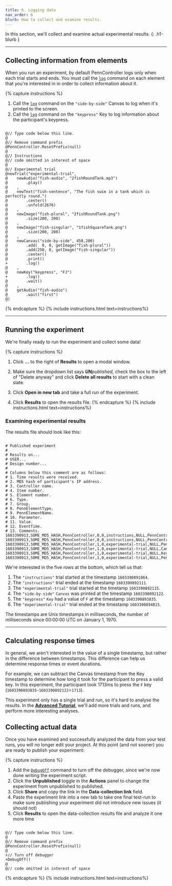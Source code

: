 ```yaml
---
title: 6. Logging data
nav_order: 6
blurb: How to collect and examine results.
---
```


In this section, we'll collect and examine actual experimental results.
{: .h1-blurb }

---

## Collecting information from elements

When you run an experiment, by default PennController logs only when each trial
starts and ends. You must call the
[`log`]({{site.baseurl}}/standard-element-commands/standard-log)
command on each element that you're interested in in order to collect information
about it.

{% capture instructions %}
1. Call the [`log`]({{site.baseurl}}/canvas/canvas-log) command on the
`"side-by-side"` Canvas to log when it's printed to the screen.
2. Call the [`log`]({{site.baseurl}}/key/key-log) command on the
`"keypress"` Key to log information about the participant's keypress.

<pre><code class="language-diff-javascript diff-highlight">
@// Type code below this line.
@
@// Remove command prefix
@PennController.ResetPrefix(null)
@
@// Instructions
@// code omitted in interest of space
@
@// Experimental trial
@newTrial("experimental-trial",
@    newAudio("fish-audio", "2fishRoundTank.mp3")
@        .play()
@    ,
@    newText("fish-sentence", "The fish swim in a tank which is perfectly round.")
@        .center()
@        .unfold(2676)
@    ,
@    newImage("fish-plural", "2fishRoundTank.png")
@        .size(200, 200)
@    ,
@    newImage("fish-singular", "1fishSquareTank.png")
@        .size(200, 200)
@    ,
@    newCanvas("side-by-side", 450,200)
@        .add(  0, 0, getImage("fish-plural"))
@        .add(250, 0, getImage("fish-singular"))
@        .center()
@        .print()
+        .log()
@    ,
@    newKey("keypress", "FJ")
+        .log()
@        .wait()
@    ,
@    getAudio("fish-audio")
@        .wait("first")
@)
</code></pre>
{% endcapture %}
{% include instructions.html text=instructions%}

---

## Running the experiment

We're finally ready to run the experiment and collect some data!

{% capture instructions %}
1. Click **...** to the right of **Results** to open a modal window.
<!-- 1. Click the **Unpublished** toggle in the **Actions** panel to change the -->
<!-- experiment from unpublished to published. -->
2. Make sure the dropdown list says _**UN**published_, check the box to the left of "Delete anyway"
and click **Delete all results** to start with a clean slate.
<!-- 2. Click **Share** and copy the link in the **Data-collection link** field. -->
3. Click **Open in new tab** and take a full run of the experiment.
<!-- 3. Paste the experiment link into a new tab to run the experiment. -->
4. Click **Results** to open the results file.
{% endcapture %}
{% include instructions.html text=instructions%}

### Examining experimental results

The results file should look like this:

<pre><code class="language-none" style="white-space:pre;">
# Published experiment
#
# Results on...
# USER...
# Design number...
#
# Columns below this comment are as follows:
# 1. Time results were received.
# 2. MD5 hash of participant's IP address.
# 3. Controller name.
# 4. Item number.
# 5. Element number.
# 6. Type.
# 7. Group.
# 8. PennElementType.
# 9. PennElementName.
# 10. Parameter.
# 11. Value.
# 12. EventTime.
# 13. Comments.
1603390913,SOME_MD5_HASH,PennController,0,0,instructions,NULL,PennController,0,_Trial_,Start,1603390891064,NULL
1603390913,SOME_MD5_HASH,PennController,0,0,instructions,NULL,PennController,0,_Trial_,End,1603390892111,NULL
1603390913,SOME_MD5_HASH,PennController,1,0,experimental-trial,NULL,PennController,1,_Trial_,Start,1603390892115,NULL
1603390913,SOME_MD5_HASH,PennController,1,0,experimental-trial,NULL,Canvas,side-by-side,Print,NA,1603390892122,NULL
1603390913,SOME_MD5_HASH,PennController,1,0,experimental-trial,NULL,Key,keypress,PressedKey,F,1603390893835,Wait success
1603390913,SOME_MD5_HASH,PennController,1,0,experimental-trial,NULL,PennController,1,_Trial_,End,1603390894815,NULL
</code></pre>

We're interested in the five rows at the bottom, which tell us that:

1. The `"instructions"` trial started at the timestamp `1603390891064`.
2. The `"instructions"` trial ended at the timestamp `1603390892111`.
3. The `"experimental-trial"` trial started at the timetamp `1603390892115`.
4. The `"side-by-side"` `Canvas` was printed at the timestamp `1603390892122`.
5. The `"keypress"` `Key` had a value of `F` at the timestamp `1603390893835`.
6. The `"experimental-trial"` trial ended at the timestamp `1603390894815`.

The timestamps are Unix timestamps in milliseconds, the number of milliseconds
since 00:00:00 UTC on January 1, 1970.

---

## Calculating response times

In general, we aren't interested in the value of a single timestamp, but rather
in the difference between timestamps. This difference can help us determine
response times or event durations.

For example, we can subtract the Canvas timestamp from the Key timestamp to
determine how long it took for the participant to press a valid key. In this
experiment, the participant took 1713ms to press the `F` key
(`1603390893835`-`1603390892122`=`1713`).

This experiment only has a single trial and run, so it's hard to analyse the
results. In the
[**Advanced Tutorial**]({{site.baseurl}}/advanced-tutorial),
we'll add more trials and runs, and perform more interesting analyses.

## Collecting actual data

Once you have examined and successfully analyzed the data from your test runs,
you will no longer edit your project. At this point (and not sooner)
you are ready to publish your experiment:

{% capture instructions %}
1. Add the [`DebugOff`]({{site.baseurl}}/global-commands/debugoff) command
to turn off the debugger, since we're now done writing the experiment script.  
2. Click the **Unpublished** toggle in the **Actions** panel to change the
experiment from unpublished to published.
3. Click **Share** and copy the link in the **Data-collection link** field.
4. Paste the experiment link into a new tab to take one final test-run
to make sure publishing your experiment did not introduce new issues
(it should not)
5. Click **Results** to open the data-collection results file and analyze it one more time

<pre><code class="language-diff-javascript diff-highlight">
@// Type code below this line.
@
@// Remove command prefix
@PennController.ResetPrefix(null)
@
+// Turn off debugger
+DebugOff()
@
@// code omitted in interest of space
</code></pre>

{% endcapture %}
{% include instructions.html text=instructions%}
